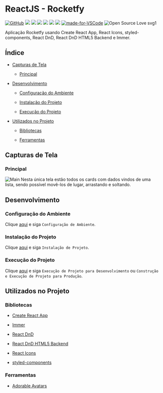 # ReactJS - Rocketfy

[![GitHub](https://img.shields.io/github/license/mashape/apistatus.svg)](https://github.com/osvaldokalvaitir/reactjs-rocketfy/blob/master/LICENSE)
![](https://img.shields.io/github/package-json/v/osvaldokalvaitir/reactjs-rocketfy.svg)
![](https://img.shields.io/github/last-commit/osvaldokalvaitir/reactjs-rocketfy.svg?color=red)
![](https://img.shields.io/github/languages/top/osvaldokalvaitir/reactjs-rocketfy.svg?color=yellow)
![](https://img.shields.io/github/languages/count/osvaldokalvaitir/reactjs-rocketfy.svg?color=lightgrey)
![](https://img.shields.io/github/languages/code-size/osvaldokalvaitir/reactjs-rocketfy.svg)
![](https://img.shields.io/github/repo-size/osvaldokalvaitir/reactjs-rocketfy.svg?color=blueviolet)
[![made-for-VSCode](https://img.shields.io/badge/Made%20for-VSCode-1f425f.svg)](https://code.visualstudio.com/)
![Open Source Love svg1](https://badges.frapsoft.com/os/v1/open-source.svg?v=103)

Aplicação Rocketfy usando Create React App, React Icons, styled-components, React DnD, React DnD HTML5 Backend e Immer.

## Índice

- [Capturas de Tela](#capturas-de-tela)

  - [Principal](#principal)

- [Desenvolvimento](#desenvolvimento)

  - [Configuração do Ambiente](#configuração-do-ambiente)

  - [Instalação do Projeto](#instalação-do-projeto)

  - [Execução do Projeto](#execução-do-projeto)
  
- [Utilizados no Projeto](#utilizados-no-projeto)

  - [Bibliotecas](#bibliotecas)

  - [Ferramentas](#ferramentas)

## Capturas de Tela

### Principal

![Main](/.github/assets/main.png)
Nesta única tela estão todos os cards com dados vindos de uma lista, sendo possível movê-los de lugar, arrastando e soltando.

## Desenvolvimento

### Configuração do Ambiente

Clique [aqui](https://github.com/osvaldokalvaitir/projects-settings/blob/master/README.md) e siga `Configuração de Ambiente`.

### Instalação do Projeto

Clique [aqui](https://github.com/osvaldokalvaitir/projects-settings/blob/master/nodejs/nodejs.md) e siga `Instalação de Projeto`.

### Execução do Projeto

Clique [aqui](https://github.com/osvaldokalvaitir/projects-settings/blob/master/nodejs/libs/create-react-app.md) e siga `Execução de Projeto para Desenvolvimento` ou `Construção e Execução de Projeto para Produção`.

## Utilizados no Projeto

### Bibliotecas

- [Create React App](https://github.com/osvaldokalvaitir/projects-settings/blob/master/nodejs/libs/create-react-app.md)

- [Immer](https://github.com/osvaldokalvaitir/projects-settings/blob/master/nodejs/libs/immer.md)

- [React DnD](https://github.com/osvaldokalvaitir/projects-settings/blob/master/nodejs/libs/react-dnd.md)

- [React DnD HTML5 Backend](https://github.com/osvaldokalvaitir/projects-settings/blob/master/nodejs/libs/react-dnd-html5-backend.md)

- [React Icons](https://github.com/osvaldokalvaitir/projects-settings/blob/master/nodejs/libs/react-icons.md)

- [styled-components](https://github.com/osvaldokalvaitir/projects-settings/blob/master/nodejs/libs/styled-components.md)

### Ferramentas

- [Adorable Avatars](https://github.com/osvaldokalvaitir/projects-settings/blob/master/avatar/adorable-avatars.md)